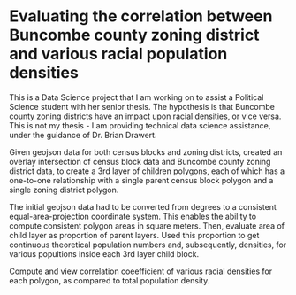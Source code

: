 # Evaluating the correlation between Buncombe county zoning district and various racial population densities
This is a Data Science project that I am working on to assist a Political Science student with her senior thesis. 
The hypothesis is that Buncombe county zoning districts have an impact upon racial densities, or vice versa.
This is not my thesis - I am providing technical data science assistance, under the guidance of Dr. Brian Drawert.

Given geojson data for both census blocks and zoning districts, created an overlay intersection of census block data and Buncombe county zoning district data, to create a 3rd layer of children polygons, each of which has a one-to-one relationship with a single parent census block polygon and a single zoning district polygon.

The initial geojson data had to be converted from degrees to a consistent equal-area-projection coordinate system. This enables the ability to compute consistent polygon areas in square meters. 
Then, evaluate area of child layer as proportion of parent layers.
Used this proportion to get continuous theoretical population numbers and, subsequently, densities, for various popultions inside each 3rd layer child block.

Compute and view correlation coeefficient of various racial densities for each polygon, as compared to total population density.
